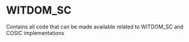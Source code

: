 # WITDOM_SC
Contains all code that can be made available related to WITDOM_SC and COSIC implementations
